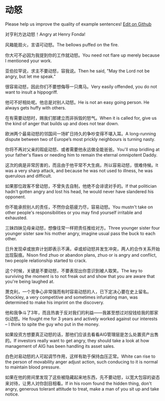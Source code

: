 # 动怒

Please help us improve the quality of example sentences! [Edit on Github](https://github.com/jiyushe/jiyu-example-sentence-source/blob/main/chinese/dongnu.md)

<p><span class="chinese">对亨利方达动怒！</span><span class="english">Angry at Henry Fonda!</span></p>

<p><span class="chinese">风箱能扇火，言语可动怒。</span><span class="english">The bellows puffed on the fire.</span></p>

<p><span class="chinese">你大可不必因为我提到你的工作就动怒。</span><span class="english">You need not flare up merely because I mentioned your work.</span></p>

<p><span class="chinese">亚伯拉罕说，求主不要动怒，容我说。</span><span class="english">Then he said, "May the Lord not be angry, but let me speak."</span></p>

<p><span class="chinese">很容易动怒，因此你们不要想侮辱一只鹰马。</span><span class="english">Very easily offended, you do not want to insult a hippogriff.</span></p>

<p><span class="chinese">他可不好相处呢。他总是对别人动怒。</span><span class="english">He is not an easy going person. He always gets huffy with others.</span></p>

<p><span class="chinese">在有需要动怒时，赐我们那建立而非拆毁的怒气。</span><span class="english">When it is called for, give us the kind of anger that builds up and does not tear down.</span></p>

<p><span class="chinese">欧洲两个最易动怒的邻国间一场旷日持久的争吵变得不堪入耳。</span><span class="english">A long-running dispute between two of Europe’s most prickly neighbours is turning nasty.</span></p>

<p><span class="chinese">你将不再对父亲的瑕疵动怒、或者需要他永远做全能爸爸。</span><span class="english">You'll stop bridling at your father's flaws or needing him to remain the eternal omnipotent Daddy.</span></p>

<p><span class="chinese">这次的病是非常厉害的，而且由于他平常不大生病，所以容易动怒，很难侍候。</span><span class="english">It was a very sharp attack, and because he was not used to illness, he was querulous and difficult.</span></p>

<p><span class="chinese">如果那位政客不曾动怒，不曾失去自制，他绝不会诽谤对手的。</span><span class="english">If that politician hadn't gotten angry and lost his head, he would never have slandered his opponent.</span></p>

<p><span class="chinese">你不能承担别人的责任，不然你会筋疲力尽，容易动怒。</span><span class="english">You mustn't take on other people's responsibilities or you may find yourself irritable and exhausted.</span></p>

<p><span class="chinese">三妹四妹见母亲动怒，想像往常一样把责任推给对方。</span><span class="english">Three younger sister four younger sister saw his mother angry, imagine usual pass the buck to each other.</span></p>

<p><span class="chinese">日升发现卓或放弃计划即表示不满，卓或却动怒并发生冲突，两人的合作关系开始出现裂痕。</span><span class="english">Nison find zhuo or abandon plans, zhuo or is angry and conflict, two people relationship started to crack.</span></p>

<p><span class="chinese">这个时候，关键是不要动怒，不要表现出你意识到被人取笑。</span><span class="english">The key to surviving the moment is to not freak out and show that you are aware that you're being laughed at.</span></p>

<p><span class="chinese">萧克利，一个竞争心非常强而有时容易动怒的人，已下定决心要在史上留名。</span><span class="english">Shockley, a very competitive and sometimes infuriating man, was determined to make his imprint on the discovery.</span></p>

<p><span class="chinese">他和我争斗了3年，而且热衷于反对我们的利益——我甚至想过对投钱给我的那家伙动怒。</span><span class="english">He fought me for 3 years and actively worked against our interests – I think to spite the guy who put in the money.</span></p>

<p><span class="chinese">如果投资方想要真正动怒的话，那他们应该去看看AIG管理层是怎么处置资产出售的。</span><span class="english">If investors really want to get angry, they should take a look at how management of AIG has been handling its asset sales.</span></p>

<p><span class="chinese">白色对易动怒的人可起调节作用，这样有助于保持血压正常。</span><span class="english">White can rise to the person of movability anger adjust action, such conducing to it is normal to maintain blood pressure.</span></p>

<p><span class="chinese">如果在他的房间里发现了这些被隐藏起来地东西，先不要动怒，以宽大包容的姿态来对待，让男人对你刮目相看。</span><span class="english">If in his room found the hidden thing, don't angry, generous tolerant attitude to treat, make a man of you sit up and take notice.</span></p>

